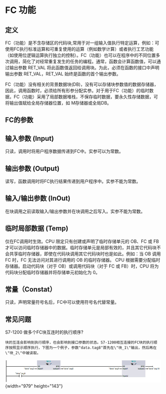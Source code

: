 # FC 功能

## 定义

FC（功能）是不含存储区的代码块,常用于对一组输入值执行特定运算，例如：可使用FC执行标准运算和可重复使用的运算（例如数学计算）或者执行工艺功能（如使用位逻辑运算执行独立的控制）。FC（功能）也可以在程序中的不同位置多次调用，简化了对经常重复发生的任务的编程。通常，函数会计算函数值，可以通过输出参数 RET_VAL 将此函数值返回给调用块。为此，必须在函数的接口中声明输出参数 RET_VAL，RET_VAL 始终是函数的首个输出参数。

FC（功能）没有相关的背景数据块(DB)，没有可以存储块参数值的数据存储器，因此，调用函数时，必须给所有形参分配实参。对于用于FC（功能）的临时数据，FC（功能）采用了局部数据堆栈，不保存临时数据，要永久性存储数据，可将输出值赋给全局存储器位置，如 M存储器或全局DB。

## FC的参数

## 输入参数 (Input)

只读，调用时将用户程序数据传递到FC中。实参可以为常数。

## 输出参数 (Output)

读写，函数调用时将FC执行结果传递到用户程序中。实参不能为常数。

## 输入/输出参数 (InOut)

在块调用之前读取输入/输出参数并在块调用之后写入。实参不能为常数。

## 临时局部数据 (Temp)

仅在FC调用时生效。CPU 限定只有创建或声明了临时存储单元的 OB、FC 或 FB
才可以访问临时存储器中的数据。临时存储单元是局部有效的，并且其它代码块不会共享临时存储器，即使在代码块调用其它代码块时也是如此。例如：当
OB 调用 FC 时，FC 无法访问对其进行调用的 OB 的临时存储器。 CPU
根据需要分配临时存储器。启动代码块（对于 OB）或调用代码块（对于 FC 或
FB）时，CPU 将为代码块分配临时存储器并将存储单元初始化为 0。

## 常量（Constat）

只读，声明常量符号名后，FC中可以使用符号名代替常量。

## 常见问题

S7-1200 做多个FC块互连时的执行顺序?

    块的互连会影响到执行顺序，也会影响到接口参数的状态。S7-1200相互连接的FC块的执行顺序按照显示顺序执行，下图为一个例子，参数"data.tag8"首先在\"块_1\"输出，然后再在\"块_2\"中被读取。

![](images/1-01.jpg){width="979" height="143"}
